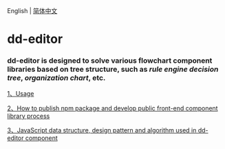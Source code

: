 <!--
 * @Author: Aiden
 * @Date: 2020-09-28 15:47:37
 * @LastEditTime: 2020-09-29 10:00:27
 * @LastEditors: Aiden
 * @Description: 
-->
English | [简体中文](README.md)

# dd-editor

### dd-editor is designed to solve various flowchart component libraries based on tree structure, such as *rule engine decision tree*, *organization chart*, etc.

[1、Usage](./docs/use.en-US.md)

[2、How to publish npm package and develop public front-end component library process](./docs/deploy.en-US.md)

[3、JavaScript data structure, design pattern and algorithm used in dd-editor component](./docs/learn.en-US.md)